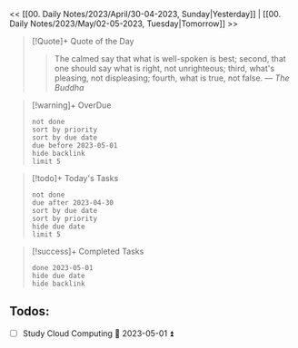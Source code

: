<< [[00. Daily Notes/2023/April/30-04-2023, Sunday|Yesterday]] | [[00. Daily Notes/2023/May/02-05-2023, Tuesday|Tomorrow]] >>

> [!Quote]+ Quote of the Day  
> > The calmed say that what is well-spoken is best; second, that one should say what is right, not unrighteous; third, what's pleasing, not displeasing; fourth, what is true, not false.
> — <cite>The Buddha</cite>

> [!warning]+ OverDue  
> ```tasks  
> not done  
> sort by priority 
> sort by due date  
> due before 2023-05-01  
> hide backlink  
> limit 5  
> ```

> [!todo]+ Today's Tasks  
> ```tasks  
> not done  
> due after 2023-04-30  
> sort by due date   
> sort by priority 
> hide due date  
> limit 5  
> ```

> [!success]+ Completed Tasks  
> ```tasks  
> done 2023-05-01  
> hide due date  
> hide backlink

## Todos:
- [ ] Study Cloud Computing 📅 2023-05-01 ⏫ 

